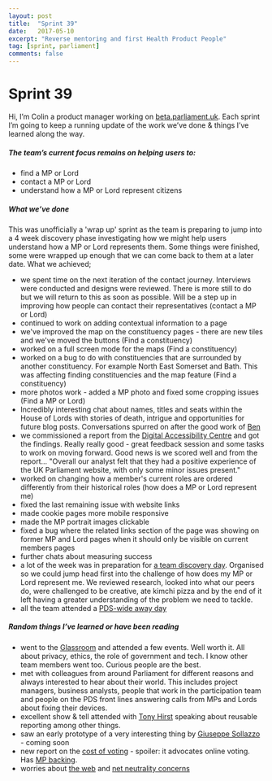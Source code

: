 ```yaml
---
layout: post
title:  "Sprint 39"
date:   2017-05-10
excerpt: "Reverse mentoring and first Health Product People"
tag: [sprint, parliament]
comments: false
---
```


# Sprint 39
Hi, I’m Colin a product manager working on [beta.parliament.uk](https://beta.parliament.uk/). Each sprint I’m going to keep a running update of the work we’ve done & things I’ve learned along the way.

##### The team’s current focus remains on helping users to:
* find a MP or Lord
* contact a MP or Lord
* understand how a MP or Lord represent citizens

##### What we’ve done
This was unofficially a 'wrap up' sprint as the team is preparing to jump into a 4 week discovery phase investigating how we might help users understand how a MP or Lord represents them. Some things were finished, some were wrapped up enough that we can come back to them at a later date. What we achieved;

* we spent time on the next iteration of the contact journey. Interviews were conducted and designs were reviewed. There is more still to do but we will return to this as soon as possible. Will be a step up in improving how people can contact their representatives (contact a MP or Lord)
* continued to work on adding contextual information to a page
* we've improved the map on the constituency pages - there are new tiles and we've moved the buttons (Find a constituency)
* worked on a full screen mode for the maps (Find a constituency)
* worked on a bug to do with constituencies that are surrounded by another constituency. For example North East Somerset and Bath. This was affecting finding constituencies and the map feature (Find a constituency)
* more photos work - added a MP photo and fixed some cropping issues (Find a MP or Lord)
* Incredibly interesting chat about names, titles and seats within the House of Lords with stories of death, intrigue and opportunities for future blog posts. Conversations spurred on after the good work of [Ben](https://twitter.com/benwoodhams)
* we commissioned a report from the [Digital Accessibility Centre](http://digitalaccessibilitycentre.org/) and got the findings. Really really good - great feedback session and some tasks to work on moving forward. Good news is we scored well and from the report... "Overall our analyst felt that they had a positive experience of the UK Parliament website, with only some minor issues present."
* worked on changing how a member's current roles are ordered differently from their historical roles (how does a MP or Lord represent me)
* fixed the last remaining issue with website links
* made cookie pages more mobile responsive
* made the MP portrait images clickable
* fixed a bug where the related links section of the page was showing on former MP and Lord pages when it should only be visible on current members pages
* further chats about measuring success
* a lot of the week was in preparation for [a team discovery day](https://twitter.com/laurencegrinyer/status/928638891858554880). Organised so we could jump head first into the challenge of how does my MP or Lord represent me. We reviewed research, looked into what our peers do, were challenged to be creative, ate kimchi pizza and by the end of it left having a greater understanding of the problem we need to tackle.
* all the team attended a [PDS-wide away day](https://twitter.com/dasbarrett/status/928979945497550848)

##### Random things I’ve learned or have been reading
* went to the [Glassroom](https://theglassroom.org/) and attended a few events. Well worth it. All about privacy, ethics, the role of government and tech. I know other team members went too. Curious people are the best.
* met with colleagues from around Parliament for different reasons and always interested to hear about their world. This includes project managers, business analysts, people that work in the participation team and people on the PDS front lines answering calls from MPs and Lords about fixing their devices.
* excellent show & tell attended with [Tony Hirst](https://twitter.com/psychemedia) speaking about reusable reporting among other things.
* saw an early prototype of a very interesting thing by [Giuseppe Sollazzo](https://twitter.com/puntofisso) - coming soon
* new report on the [cost of voting](https://webrootsdemocracy.org/2017/11/09/cost-of-voting-report-launch/) - spoiler: it advocates online voting. Has [MP backing](http://www.tombrake.co.uk/many_politicians_look_suspiciously_at_the_digital_world_i_say_bring_it_on).
* worries about [the web](https://staltz.com/the-web-began-dying-in-2014-heres-how.html) and [net neutrality concerns](https://qz.com/1114690/why-is-net-neutrality-important-look-to-portugal-and-spain-to-understand/)
